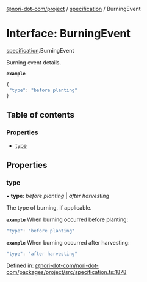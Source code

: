 [@nori-dot-com/project](../README.md) / [specification](../modules/specification.md) / BurningEvent

# Interface: BurningEvent

[specification](../modules/specification.md).BurningEvent

Burning event details.

**`example`** 

```js
{
 "type": "before planting"
}
```

## Table of contents

### Properties

- [type](specification.burningevent.md#type)

## Properties

### type

• **type**: *before planting* \| *after harvesting*

The type of burning, if applicable.

**`example`** <caption>When burning occurred before planting:</caption>

```js
"type": "before planting"
```

**`example`** <caption>When burning occurred after harvesting:</caption>

```js
"type": "after harvesting"
```

Defined in: [@nori-dot-com/nori-dot-com/packages/project/src/specification.ts:1878](https://github.com/nori-dot-eco/nori-dot-com/blob/88bf3ab/packages/project/src/specification.ts#L1878)
